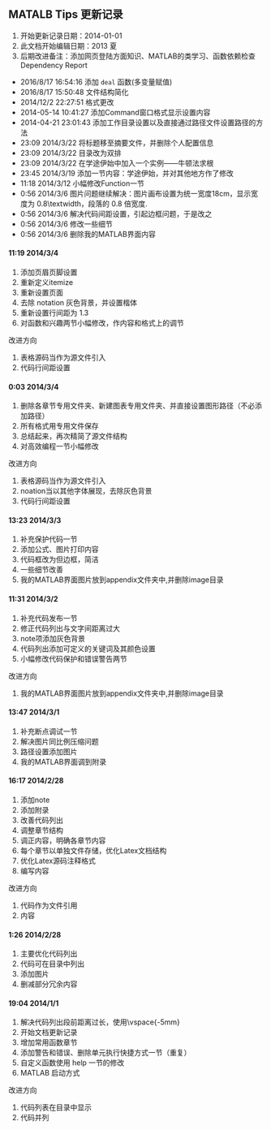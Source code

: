 ## MATALB Tips 更新记录

1. 开始更新记录日期：2014-01-01
2. 此文档开始编辑日期：2013 夏
3. 后期改进备注：添加网页登陆方面知识、MATLAB的类学习、函数依赖检查 Dependency Report

- 2016/8/17 16:54:16 添加 `deal` 函数(多变量赋值)
- 2016/8/17 15:50:48 文件结构简化
- 2014/12/2 22:27:51 格式更改
- 2014-05-14 10:41:27 添加Command窗口格式显示设置内容
- 2014-04-21 23:01:43 添加工作目录设置以及直接通过路径文件设置路径的方法
- 23:09 2014/3/22 将标题移至摘要文件，并删除个人配置信息
- 23:09 2014/3/22 目录改为双排
- 23:09 2014/3/22 在学途伊始中加入一个实例――牛顿法求根
- 23:45 2014/3/19 添加一节内容：学途伊始，并对其他地方作了修改
- 11:18 2014/3/12 小幅修改Function一节 
- 0:56 2014/3/6 图片问题继续解决：图片画布设置为统一宽度18cm，显示宽度为 0.8\textwidth，段落的 0.8 倍宽度.
- 0:56 2014/3/6 解决代码间距设置，引起边框问题，于是改之
- 0:56 2014/3/6 修改一些细节
- 0:56 2014/3/6 删除我的MATLAB界面内容

#### 11:19 2014/3/4

1. 添加页眉页脚设置
2. 重新定义itemize
3. 重新设置页面
4. 去除 notation 灰色背景，并设置楷体
5. 重新设置行间距为 1.3
6. 对函数和兴趣两节小幅修改，作内容和格式上的调节

改进方向  
1. 表格源码当作为源文件引入
2. 代码行间距设置


#### 0:03 2014/3/4

1. 删除各章节专用文件夹、新建图表专用文件夹、并直接设置图形路径（不必添加路径）
2. 所有格式用专用文件保存
3. 总结起来，再次精简了源文件结构
4. 对高效编程一节小幅修改

改进方向  
1. 表格源码当作为源文件引入
2. noation当以其他字体展现，去除灰色背景
3. 代码行间距设置


#### 13:23 2014/3/3

1. 补充保护代码一节
2. 添加公式、图片打印内容
3. 代码框改为但边框，简洁
4. 一些细节改善
5. 我的MATLAB界面图片放到appendix文件夹中,并删除image目录


#### 11:31 2014/3/2

1. 补充代码发布一节
2. 修正代码列出与文字间距离过大
3. note项添加灰色背景
4. 代码列出添加可定义的关键词及其颜色设置
5. 小幅修改代码保护和错误警告两节

改进方向  
1. 我的MATLAB界面图片放到appendix文件夹中,并删除image目录


#### 13:47 2014/3/1

1. 补充断点调试一节
2. 解决图片同比例压缩问题
3. 路径设置添加图片
4. 我的MATLAB界面调到附录


#### 16:17 2014/2/28

1. 添加note
2. 添加附录
3. 改善代码列出
4. 调整章节结构
5. 调正内容，明确各章节内容
6. 每个章节以单独文件存储，优化Latex文档结构
7. 优化Latex源码注释格式
8. 编写内容

改进方向    
1. 代码作为文件引用
2. 内容


#### 1:26 2014/2/28

1. 主要优化代码列出
2. 代码可在目录中列出
3. 添加图片
4. 删减部分冗余内容


#### 19:04 2014/1/1

1. 解决代码列出段前距离过长，使用\vspace{-5mm}
2. 开始文档更新记录
3. 增加常用函数章节
4. 添加警告和错误、删除单元执行快捷方式一节（重复）
5. 自定义函数使用 help 一节的修改
6. MATLAB 启动方式

改进方向    
1. 代码列表在目录中显示
2. 代码并列